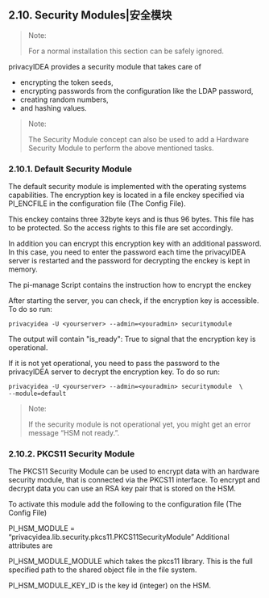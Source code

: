 ## 2.10. Security Modules|安全模块

> Note:
> 
> For a normal installation this section can be safely ignored.

privacyIDEA provides a security module that takes care of

* encrypting the token seeds,
* encrypting passwords from the configuration like the LDAP password,
* creating random numbers,
* and hashing values.

> Note:
> 
> The Security Module concept can also be used to add a Hardware Security Module to perform the above mentioned tasks.

### 2.10.1. Default Security Module

The default security module is implemented with the operating systems capabilities. The encryption key is located in a file enckey specified via PI_ENCFILE in the configuration file (The Config File).

This enckey contains three 32byte keys and is thus 96 bytes. This file has to be protected. So the access rights to this file are set accordingly.

In addition you can encrypt this encryption key with an additional password. In this case, you need to enter the password each time the privacyIDEA server is restarted and the password for decrypting the enckey is kept in memory.

The pi-manage Script contains the instruction how to encrypt the enckey

After starting the server, you can check, if the encryption key is accessible. To do so run:

```
privacyidea -U <yourserver> --admin=<youradmin> securitymodule
```

The output will contain "is_ready": True to signal that the encryption key is operational.

If it is not yet operational, you need to pass the password to the privacyIDEA server to decrypt the encryption key. To do so run:

```
privacyidea -U <yourserver> --admin=<youradmin> securitymodule  \
--module=default
```

> Note:
> 
> If the security module is not operational yet, you might get an error message “HSM not ready.”.

### 2.10.2. PKCS11 Security Module

The PKCS11 Security Module can be used to encrypt data with an hardware security module, that is connected via the PKCS11 interface. To encrypt and decrypt data you can use an RSA key pair that is stored on the HSM.

To activate this module add the following to the configuration file (The Config File)

PI_HSM_MODULE = “privacyidea.lib.security.pkcs11.PKCS11SecurityModule”
Additional attributes are

PI_HSM_MODULE_MODULE which takes the pkcs11 library. This is the full specified path to the shared object file in the file system.

PI_HSM_MODULE_KEY_ID is the key id (integer) on the HSM.
